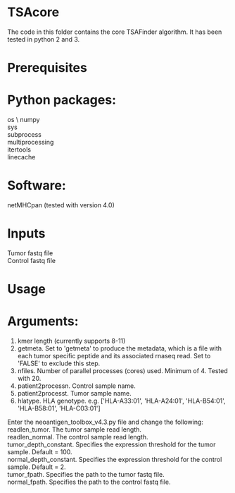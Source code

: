 # TSAcore

The code in this folder contains the core TSAFinder algorithm. It has been tested in python 2 and 3. 

# Prerequisites
# Python packages:
os  \ 
numpy \
sys \
subprocess \
multiprocessing \
itertools \
linecache
# Software:
netMHCpan (tested with version 4.0)

# Inputs
Tumor fastq file \
Control fastq file

# Usage
# Arguments:
1. kmer length (currently supports 8-11) 
2. getmeta. Set to 'getmeta' to produce the metadata, which is a file with each tumor specific peptide and its associated rnaseq read. Set to 'FALSE' to exclude this step. 
3. nfiles. Number of parallel processes (cores) used. Minimum of 4. Tested with 20. 
4. patient2processn. Control sample name. 
5. patient2processt. Tumor sample name. 
6. hlatype. HLA genotype. e.g. ['HLA-A33:01', 'HLA-A24:01', 'HLA-B54:01', 'HLA-B58:01', 'HLA-C03:01'] 

Enter the neoantigen_toolbox_v4.3.py file and change the following: \
readlen_tumor. The tumor sample read length. \
readlen_normal. The control sample read length. \
tumor_depth_constant. Specifies the expression threshold for the tumor sample. Default = 100. \
normal_depth_constant. Specifies the expression threshold for the control sample.  Default = 2. \
tumor_fpath. Specifies the path to the tumor fastq file. \
normal_fpath. Specifies the path to the control fastq file. 
